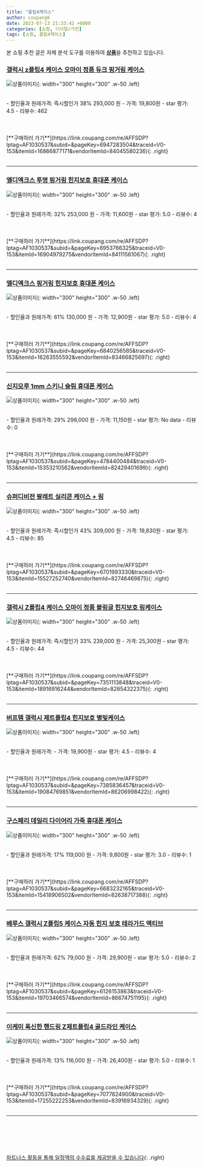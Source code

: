 ```yaml
---
title: "플립4케이스"
author: coupang6
date: 2023-07-13 21:33:42 +0800
categories: [쇼핑, 디이털/가전]
tags: [쇼핑, 플립4케이스]
---
```


본 쇼핑 추천 글은 자체 분석 도구를 이용하여 [**상품**](https://link.coupang.com/a/bao1ui)을 추천하고 있습니다.

### [갤럭시 z플립4 케이스 오마이 정품 듀크 핑거링 케이스](https://link.coupang.com/re/AFFSDP?lptag=AF1030537&subid=&pageKey=6947283504&traceid=V0-153&itemId=16866877171&vendorItemId=84045580236)

![상품이미지](https://thumbnail8.coupangcdn.com/thumbnails/remote/230x230ex/image/vendor_inventory/ed8d/be33abce94f262872e7bc8bc41a4817f64450e440cab12f65faff8629e44.png){: width="300" height="300" .w-50 .left}


<br>
- 할인율과 원래가격: 즉시할인가 38%  293,000   원
- 가격: 19,800원
- star 평가: 4.5
- 리뷰수: 462
<br>
<br>
<br>
<br>
[**구매하러 가기**](https://link.coupang.com/re/AFFSDP?lptag=AF1030537&subid=&pageKey=6947283504&traceid=V0-153&itemId=16866877171&vendorItemId=84045580236){: .right}
<br>
<br>

---

### [엘디엑크스 투명 핑거링 힌지보호 휴대폰 케이스](https://link.coupang.com/re/AFFSDP?lptag=AF1030537&subid=&pageKey=6953766325&traceid=V0-153&itemId=16904979275&vendorItemId=84111561067)

![상품이미지](https://thumbnail8.coupangcdn.com/thumbnails/remote/230x230ex/image/vendor_inventory/2617/ad44c68f2ba0d10bfe5c7d5c603f0df5dcd4a7fe096f97fb81e9b40584d8.jpg){: width="300" height="300" .w-50 .left}


<br>
- 할인율과 원래가격: 32%  253,000   원
- 가격: 11,600원
- star 평가: 5.0
- 리뷰수: 4
<br>
<br>
<br>
<br>
[**구매하러 가기**](https://link.coupang.com/re/AFFSDP?lptag=AF1030537&subid=&pageKey=6953766325&traceid=V0-153&itemId=16904979275&vendorItemId=84111561067){: .right}
<br>
<br>

---

### [엘디엑크스 핑거링 힌지보호 휴대폰 케이스](https://link.coupang.com/re/AFFSDP?lptag=AF1030537&subid=&pageKey=6840256585&traceid=V0-153&itemId=16263555592&vendorItemId=83466825697)

![상품이미지](https://thumbnail10.coupangcdn.com/thumbnails/remote/230x230ex/image/vendor_inventory/258f/056af406026bcc5d545e1438843c9d28cf2de98998a860734082d7549a43.jpg){: width="300" height="300" .w-50 .left}


<br>
- 할인율과 원래가격: 61%  130,000   원
- 가격: 12,900원
- star 평가: 5.0
- 리뷰수: 4
<br>
<br>
<br>
<br>
[**구매하러 가기**](https://link.coupang.com/re/AFFSDP?lptag=AF1030537&subid=&pageKey=6840256585&traceid=V0-153&itemId=16263555592&vendorItemId=83466825697){: .right}
<br>
<br>

---

### [신지모루 1mm 스키니 슬림 휴대폰 케이스](https://link.coupang.com/re/AFFSDP?lptag=AF1030537&subid=&pageKey=4784400484&traceid=V0-153&itemId=15353210562&vendorItemId=82429401699)

![상품이미지](https://thumbnail6.coupangcdn.com/thumbnails/remote/230x230ex/image/retail/images/1344933841003041-e260d86d-ef19-4d9d-b748-af1fa48e55ca.png){: width="300" height="300" .w-50 .left}


<br>
- 할인율과 원래가격: 29%  298,000   원
- 가격: 11,150원
- star 평가: No data
- 리뷰수: 0
<br>
<br>
<br>
<br>
[**구매하러 가기**](https://link.coupang.com/re/AFFSDP?lptag=AF1030537&subid=&pageKey=4784400484&traceid=V0-153&itemId=15353210562&vendorItemId=82429401699){: .right}
<br>
<br>

---

### [슈퍼디비전 팔레트 실리콘 케이스 + 링](https://link.coupang.com/re/AFFSDP?lptag=AF1030537&subid=&pageKey=6701993330&traceid=V0-153&itemId=15527252740&vendorItemId=82746469875)

![상품이미지](https://thumbnail8.coupangcdn.com/thumbnails/remote/230x230ex/image/vendor_inventory/af4f/40efa7d704b6a6e7fcc6378f91344b17f24768aa884cada3dba7cb2eaf50.jpg){: width="300" height="300" .w-50 .left}


<br>
- 할인율과 원래가격: 즉시할인가 43%  309,000   원
- 가격: 19,830원
- star 평가: 4.5
- 리뷰수: 85
<br>
<br>
<br>
<br>
[**구매하러 가기**](https://link.coupang.com/re/AFFSDP?lptag=AF1030537&subid=&pageKey=6701993330&traceid=V0-153&itemId=15527252740&vendorItemId=82746469875){: .right}
<br>
<br>

---

### [갤럭시 Z플립4 케이스 오마이 정품 블링글 힌지보호 링케이스](https://link.coupang.com/re/AFFSDP?lptag=AF1030537&subid=&pageKey=7351113848&traceid=V0-153&itemId=18916916244&vendorItemId=82854322375)

![상품이미지](https://thumbnail9.coupangcdn.com/thumbnails/remote/230x230ex/image/vendor_inventory/a8e8/7eef740c74feb6b9d473461502baed8c631cd1d556b1b5e32397489ec288.png){: width="300" height="300" .w-50 .left}


<br>
- 할인율과 원래가격: 즉시할인가 33%  239,000   원
- 가격: 25,300원
- star 평가: 4.5
- 리뷰수: 44
<br>
<br>
<br>
<br>
[**구매하러 가기**](https://link.coupang.com/re/AFFSDP?lptag=AF1030537&subid=&pageKey=7351113848&traceid=V0-153&itemId=18916916244&vendorItemId=82854322375){: .right}
<br>
<br>

---

### [버프템 갤럭시 제트플립4 힌지보호 별빛케이스](https://link.coupang.com/re/AFFSDP?lptag=AF1030537&subid=&pageKey=7385836457&traceid=V0-153&itemId=19084769851&vendorItemId=86206998422)

![상품이미지](https://thumbnail7.coupangcdn.com/thumbnails/remote/230x230ex/image/vendor_inventory/e043/55957c495c0c85e017f27628910e39600f824365982164ba3ae01f867db6.JPG){: width="300" height="300" .w-50 .left}


<br>
- 할인율과 원래가격: 
- 가격: 19,900원
- star 평가: 4.5
- 리뷰수: 4
<br>
<br>
<br>
<br>
[**구매하러 가기**](https://link.coupang.com/re/AFFSDP?lptag=AF1030537&subid=&pageKey=7385836457&traceid=V0-153&itemId=19084769851&vendorItemId=86206998422){: .right}
<br>
<br>

---

### [구스페리 데일리 다이어리 가죽 휴대폰 케이스](https://link.coupang.com/re/AFFSDP?lptag=AF1030537&subid=&pageKey=6683232165&traceid=V0-153&itemId=15418906502&vendorItemId=82638717388)

![상품이미지](https://thumbnail7.coupangcdn.com/thumbnails/remote/230x230ex/image/retail/images/2022/08/02/14/7/49ccac4c-32b4-47d5-b0ac-b36d7cbeba69.jpg){: width="300" height="300" .w-50 .left}


<br>
- 할인율과 원래가격: 17%  119,000   원
- 가격: 9,800원
- star 평가: 3.0
- 리뷰수: 1
<br>
<br>
<br>
<br>
[**구매하러 가기**](https://link.coupang.com/re/AFFSDP?lptag=AF1030537&subid=&pageKey=6683232165&traceid=V0-153&itemId=15418906502&vendorItemId=82638717388){: .right}
<br>
<br>

---

### [베루스 갤럭시 Z플립5 케이스 자동 힌지 보호 테라가드 액티브](https://link.coupang.com/re/AFFSDP?lptag=AF1030537&subid=&pageKey=6126153863&traceid=V0-153&itemId=19703466574&vendorItemId=86674751195)

![상품이미지](https://thumbnail7.coupangcdn.com/thumbnails/remote/230x230ex/image/vendor_inventory/7c8e/730420368ae989db3349d00656f6782fb4b7ce96b6a5e35a08825f6e32e0.jpg){: width="300" height="300" .w-50 .left}


<br>
- 할인율과 원래가격: 62%  79,000   원
- 가격: 29,900원
- star 평가: 5.0
- 리뷰수: 2
<br>
<br>
<br>
<br>
[**구매하러 가기**](https://link.coupang.com/re/AFFSDP?lptag=AF1030537&subid=&pageKey=6126153863&traceid=V0-153&itemId=19703466574&vendorItemId=86674751195){: .right}
<br>
<br>

---

### [이케미 폭신한 핸드링 Z제트플립4 골드라인 케이스](https://link.coupang.com/re/AFFSDP?lptag=AF1030537&subid=&pageKey=7077824900&traceid=V0-153&itemId=17255222253&vendorItemId=83916934329)

![상품이미지](https://thumbnail9.coupangcdn.com/thumbnails/remote/230x230ex/image/vendor_inventory/4510/53b1d39e4a2ca5146f9046002b3de81ffa2b3d24d090fd8eec98cad66a75.jpg){: width="300" height="300" .w-50 .left}


<br>
- 할인율과 원래가격: 13%  116,000   원
- 가격: 26,400원
- star 평가: 5.0
- 리뷰수: 1
<br>
<br>
<br>
<br>
[**구매하러 가기**](https://link.coupang.com/re/AFFSDP?lptag=AF1030537&subid=&pageKey=7077824900&traceid=V0-153&itemId=17255222253&vendorItemId=83916934329){: .right}
<br>
<br>

---
<br><br><br><br><br> [파트너스 활동을 통해 일정액의 수수료를 제공받을 수 있습니다](https://link.coupang.com/a/bao1ui){: .right}